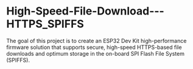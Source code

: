 # High-Speed-File-Download---HTTPS_SPIFFS
The goal of this project is to create an ESP32 Dev Kit high-performance firmware solution that supports secure, high-speed HTTPS-based file downloads and optimum storage in the on-board SPI Flash File System (SPIFFS).
